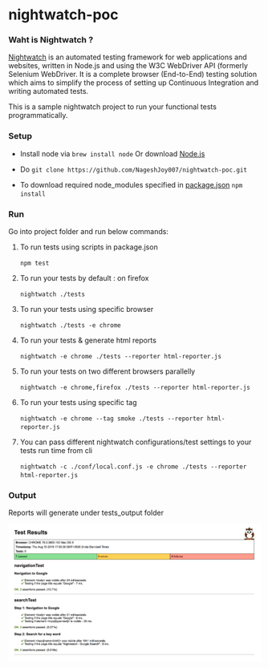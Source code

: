 # nightwatch-poc


### Waht is Nightwatch ?

[Nightwatch](https://nightwatchjs.org/) is an automated testing framework for web applications and websites, written in Node.js and using the W3C WebDriver API (formerly Selenium WebDriver. It is a complete browser (End-to-End) testing solution which aims to simplify the process of setting up Continuous Integration and writing automated tests.

This is a sample nightwatch project to run your functional tests programmatically.

### Setup 

* Install node via `brew install node` Or download [Node.js](https://nodejs.org/en/download/)

* Do  `git clone https://github.com/NageshJoy007/nightwatch-poc.git`

* To download required node_modules specified in [package.json](./package.json)  `npm install`

### Run

Go into project folder and run below commands:

1) To run tests using scripts in package.json

   `npm test`

2) To run your tests by default : on firefox

   `nightwatch ./tests`

3) To run your tests using specific browser

   `nightwatch ./tests -e chrome`   

4) To run your tests & generate html reports

   `nightwatch -e chrome ./tests --reporter html-reporter.js`

5) To run your tests on two different browsers parallelly

   `nightwatch -e chrome,firefox ./tests --reporter html-reporter.js`

6) To run your tests using specific tag

   `nightwatch -e chrome --tag smoke ./tests --reporter html-reporter.js`

6) You can pass different nightwatch configurations/test settings to your tests run time from cli

   `nightwatch -c ./conf/local.conf.js -e chrome ./tests --reporter html-reporter.js`
   

### Output

Reports will generate under tests_output folder

![Report sample against google.com](nightwatch-report.png)

